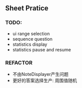 ## Sheet Pratice

### TODO:
* ui range selection
* sequence question
* statistics display
* statistics pause and resume

### REFACTOR
* 不由NoteDisplayer产生问题
* 更好的答案选择生产: 周围值随机
